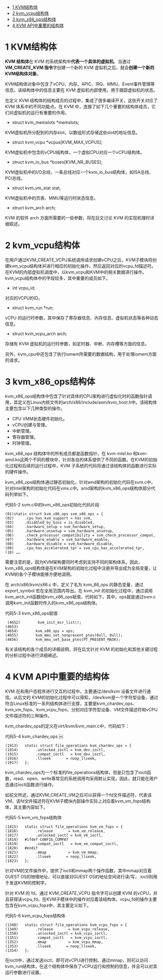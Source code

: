 
<!-- @import "[TOC]" {cmd="toc" depthFrom=1 depthTo=6 orderedList=false} -->

<!-- code_chunk_output -->

- [1 KVM结构体](#1-kvm结构体)
- [2 kvm\_vcpu结构体](#2-kvm_vcpu结构体)
- [3 kvm\_x86\_ops结构体](#3-kvm_x86_ops结构体)
- [4 KVM API中重要的结构体](#4-kvm-api中重要的结构体)

<!-- /code_chunk_output -->

# 1 KVM结构体

**KVM 结构体**在 KVM 的系统架构中**代表一个具体的虚拟机**。当通过**VM\_CREATE\_KVM 指令**字创建一个新的 KVM 虚拟机之后，就会**创建一个新的KVM结构体对象**。

KVM结构体对象中包含了vCPU、内存、APIC、IRQ、MMU、Event事件管理等信息。该结构体中的信息主要在 KVM 虚拟机内部使用，用于跟踪虚拟机的状态。

在定义 KVM 结构体的结构成员的过程中，集成了很多编译开关，这些开关对应了 KVM 体系中的不同功能点。在 KVM 中，连接了如下几个重要的结构体成员，它们对虚拟机的运行有重要的作用。

- struct kvm\_memslots \*memslots;

KVM虚拟机所分配到的内存slot，以数组形式存储这些slot的地址信息。

- struct kvm\_vcpu \*vcpus\[KVM\_MAX\_VCPUS];

KVM虚拟机中包含的vCPU结构体，一个虚拟CPU对应一个vCPU结构体。

- struct kvm\_io\_bus \*buses\[KVM\_NR\_BUSES];

KVM虚拟机中的I/O总线，一条总线对应一个kvm_io_bus结构体，如ISA总线、PCI总线。

- struct kvm_vm_stat stat;

KVM虚拟机中的页表、MMU等运行时状态信息。

- struct kvm\_arch arch;

KVM 的软件 arch 方面所需要的一些参数，将在后文讨论 KVM 的实现机理时详细叙述。

# 2 kvm\_vcpu结构体

在用户通过KVM_CREATE_VCPU系统调用请求创建vCPU之后，KVM子模块将创建kvm_vcpu结构体并进行相应的初始化操作，然后返回对应的vcpu_fd描述符。在KVM的内部虚拟机调度中，以kvm_vcpu和KVM中的相关数据进行操作。kvm_vcpu结构体中的字段较多，其中重要的成员如下。

- int vcpu\_id;

对应的VCPU的ID。

- struct kvm\_run \*run;

vCPU 的运行时参数，其中保存了寄存器信息、内存信息、虚拟机状态等各种动态信息。

- struct kvm\_vcpu\_arch arch;

存储有 KVM 虚拟机的运行时参数，如定时器、中断、内存槽等方面的信息。

另外，kvm\_cpu中还包含了执行iomem所需要的数据结构，用于处理iomem方面的请求。

# 3 kvm\_x86\_ops结构体

kvm\_x86\_ops结构体中包含了针对具体的CPU架构进行虚拟化时的函数指针调用，其定义在Linux内核文件的arch/x86/include/asm/kvm\_host.h中。该结构体主要包含以下几种类型的操作。

- CPU VMM状态硬件初始化。
- vCPU创建与管理。
- 中断管理。
- 寄存器管理。
- 时钟管理。

kvm\_x86\_ops 结构体中的所有成员都是函数指针，在 kvm\-intel.ko 和kvm\-amd.ko这两个不同的模块中，针对各自的体系提供了不同的函数。在KVM的初始化过程和后续的运行过程中，KVM 子系统的代码将通过该结构体的函数进行实际的硬件操作。

kvm_x86_ops结构体通过静态初始化。针对amd架构的初始化代码在svm.c中，针对Intel架构的初始化代码在vmx.c中。amd架构的kvm_x86_ops结构体部分代码列举如下。

代码5-2 svm.c中的kvm_x86_ops初始化代码片段

```
(01)static struct kvm_x86_ops svm_x86_ops = {￼
(02)     .cpu_has_kvm_support = has_svm,￼
(03)     .disabled_by_bios = is_disabled,￼
(04)     .hardware_setup = svm_hardware_setup,￼
(05)     .hardware_unsetup = svm_hardware_unsetup,￼
(06)     .check_processor_compatibility = svm_check_processor_compat,￼
(07)     .hardware_enable = svm_hardware_enable,￼
(08)     .hardware_disable = svm_hardware_disable,￼
(09)     .cpu_has_accelerated_tpr = svm_cpu_has_accelerated_tpr,￼
(10) ……
```

需要注意的是，因为KVM架构要同时考虑到支持不同的架构体系。因此， kvm_x86_ops结构体是在KVM架构的初始化过程中注册并导出成为全局变量，让KVM的各个子模块能够方便地调用。

在 arch/x86/kvm/x86.c 中，定义了名为 kvm\_86\_ops 的静态变量，通过export\_symbol 宏在全局范围内导出。在 kvm\_init 的初始化过程中，通过调用kvm\_arch\_init函数给kvm\_x86\_ops赋值，代码如下，其中，ops就是通过svm.c调用kvm\_init函数时传入的kvm\_x86\_ops结构体。

代码5-3 kvm_x86_ops赋值

```
￼(4652)        kvm_init_msr_list();￼
(4653)￼
(4654)        kvm_x86_ops = ops;￼
(4655)        kvm_mmu_set_nonpresent_ptes(0ull, 0ull);￼
(4656)        kvm_mmu_set_base_ptes(PT_PRESENT_MASK);
```

有关该结构的各个成员的详细说明，将在后文针对 KVM 的初始化和其他关键过程的分析过程中进行详细阐述。

# 4 KVM API中重要的结构体

KVM 在和用户态程序进行交互的过程中，主要通过/dev/kvm 设备文件进行通信。从后文的 KVM的初始化过程中可以得知，/dev/kvm是一个字符型设备，通过符合Linux标准的一系列结构体进行支撑，主要是kvm\_chardev\_ops、kvm\_vm\_fops、kvm\_vcpu\_fops，分别对应字符型设备、VM文件描述符和vCPU文件描述符的三种操作。

kvm\_chardev\_ops的定义在virt/kvm/kvm\_main.c中，代码如下：

代码5\-4 kvm\_chardev\_ops
￼
```
(1913)   static struct file_operations kvm_chardev_ops = {￼
(1914)        .unlocked_ioctl = kvm_dev_ioctl,￼
(1915)        .compat_ioctl   = kvm_dev_ioctl,￼
(1916)        .llseek       = noop_llseek,￼
(1917)   };
```

kvm\_chardev\_ops为一个标准的file\_operations结构体，但是只包含了ioctl函数，read、open、write等常见的系统调用均采用默认实现。因此，就只能在用户态通过ioctl函数进行操作。

如前文所述，通过KVM\_CREATE\_VM之后可以获得一个fd文件描述符，代表该VM，该fd文件描述符在KVM子模块内部操作实际上对应着kvm\_vm\_fops结构体，其主要内容如下。

代码5\-5 kvm\_vm\_fops结构体

```
(1815)   static struct file_operations kvm_vm_fops = {￼
(1816)        .release       = kvm_vm_release,￼
(1817)        .unlocked_ioctl = kvm_vm_ioctl,￼
(1818)   #ifdef CONFIG_COMPAT￼
(1819)        .compat_ioctl   = kvm_vm_compat_ioctl,￼
(1820)   #endif￼
(1821)        .mmap          = kvm_vm_mmap,￼
(1822)        .llseek       = noop_llseek,￼
(1823)   };
```

针对VM的文件操作中，提供了ioctl和mmap两个操作函数，其中mmap对应着GUEST OS的物理地址，可以直接对GUEST OS的地址空间进行读/写， ioctl则用于发送KVM的控制字。

针对 KVM 的 fd，通过 KVM_CREATE_VCPU 指令字可以创建 KVM 的vCPU，并且获得该vcpu\_fd，在KVM子模块中的操作对应着该结构体。vcpu\_fd的操作主要包含在kvm\_vcpu\_fops中，其主要定义如下。

代码5-6 kvm\_vcpu\_fops结构体

```
(1348)   static struct file_operations kvm_vcpu_fops = {￼
(1349)        .release       = kvm_vcpu_release,￼
(1350)        .unlocked_ioctl = kvm_vcpu_ioctl,￼
(1351)        .compat_ioctl   = kvm_vcpu_ioctl,￼
(1352)        .mmap          = kvm_vcpu_mmap,￼
(1353)        .llseek       = noop_llseek,￼
(1354)   };
```

在ioctl中，通过发送ioctl，即可对vCPU进行控制。通过mmap，则可以访问kvm\_run结构体，在这个结构体中保存了vCPU运行和控制的信息，并且可以对其运行参数进行设置。
